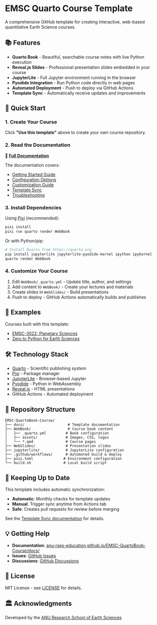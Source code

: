 # EMSC Quarto Course Template

A comprehensive GitHub template for creating interactive, web-based quantitative Earth Science courses.

## 📚 Features

- **Quarto Book** - Beautiful, searchable course notes with live Python execution
- **Reveal.js Slides** - Professional presentation slides embedded in your course
- **JupyterLite** - Full Jupyter environment running in the browser
- **Pyodide Integration** - Run Python code directly in web pages
- **Automated Deployment** - Push to deploy via GitHub Actions
- **Template Sync** - Automatically receive updates and improvements

## 🚀 Quick Start

### 1. Create Your Course

Click **"Use this template"** above to create your own course repository.

### 2. Read the Documentation

**📖 [Full Documentation](https://anu-rses-education.github.io/EMSC-QuartoBook-Course/docs/)**

The documentation covers:
- [Getting Started Guide](https://anu-rses-education.github.io/EMSC-QuartoBook-Course/docs/getting-started.html)
- [Configuration Options](https://anu-rses-education.github.io/EMSC-QuartoBook-Course/docs/configuration.html)
- [Customization Guide](https://anu-rses-education.github.io/EMSC-QuartoBook-Course/docs/customization.html)
- [Template Sync](https://anu-rses-education.github.io/EMSC-QuartoBook-Course/docs/template-sync.html)
- [Troubleshooting](https://anu-rses-education.github.io/EMSC-QuartoBook-Course/docs/troubleshooting.html)

### 3. Install Dependencies

Using [Pixi](https://prefix.dev/docs/pixi/overview) (recommended):

```bash
pixi install
pixi run quarto render WebBook
```

Or with Python/pip:

```bash
# Install Quarto from https://quarto.org
pip install jupyterlite jupyterlite-pyodide-kernel ipython ipykernel
quarto render WebBook
```

### 4. Customize Your Course

1. Edit `WebBook/_quarto.yml` - Update title, author, and settings
2. Add content to `WebBook/` - Create your lectures and materials
3. Create slides in `WebSlides/` - Build presentations
4. Push to deploy - GitHub Actions automatically builds and publishes

## 📖 Examples

Courses built with this template:

- [EMSC-3022: Planetary Sciences](https://github.com/ANU-RSES-Education/EMSC-3022)
- [Zero to Python for Earth Sciences](https://github.com/ANU-RSES-Education/Zero-2-Python-for-Earth-Sciences)

## 🛠 Technology Stack

- [Quarto](https://quarto.org/) - Scientific publishing system
- [Pixi](https://prefix.dev/docs/pixi/overview) - Package manager
- [JupyterLite](https://jupyterlite.readthedocs.io/) - Browser-based Jupyter
- [Pyodide](https://pyodide.org/) - Python in WebAssembly
- [Reveal.js](https://revealjs.com/) - HTML presentations
- GitHub Actions - Automated deployment

## 📝 Repository Structure

```
EMSC-QuartoBook-Course/
├── docs/                    # Template documentation
├── WebBook/                 # Course book content
│   ├── _quarto.yml         # Book configuration
│   ├── assets/             # Images, CSS, logos
│   └── *.qmd               # Course pages
├── WebSlides/              # Presentation slides
├── jupyterlite/            # JupyterLite configuration
├── .github/workflows/      # Automated build & deploy
├── pixi.toml              # Environment configuration
└── build.sh               # Local build script
```

## 🔄 Keeping Up to Date

This template includes automatic synchronization:

- **Automatic**: Monthly checks for template updates
- **Manual**: Trigger sync anytime from Actions tab
- **Safe**: Creates pull requests for review before merging

See the [Template Sync documentation](https://anu-rses-education.github.io/EMSC-QuartoBook-Course/docs/template-sync.html) for details.

## 💡 Getting Help

- **Documentation**: [anu-rses-education.github.io/EMSC-QuartoBook-Course/docs/](https://anu-rses-education.github.io/EMSC-QuartoBook-Course/docs/)
- **Issues**: [GitHub Issues](https://github.com/ANU-RSES-Education/EMSC-QuartoBook-Course/issues)
- **Discussions**: [GitHub Discussions](https://github.com/ANU-RSES-Education/EMSC-QuartoBook-Course/discussions)

## 📄 License

MIT License - see [LICENSE](LICENSE) for details.

## 🏛 Acknowledgments

Developed by the [ANU Research School of Earth Sciences](https://earthsciences.anu.edu.au/)
